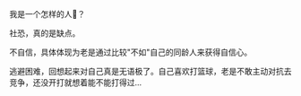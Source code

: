 我是一个怎样的人🤔？

社恐，真的是缺点。

不自信，具体体现为老是通过比较"不如"自己的同龄人来获得自信心。

逃避困难，回想起来对自己真是无语极了。自己喜欢打篮球，老是不敢主动对抗去竞争，还没开打就想着能不能打得过...